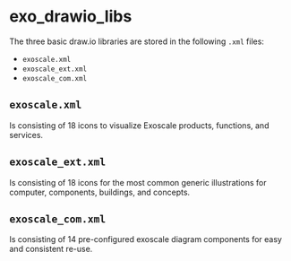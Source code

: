 # exo_drawio_libs

The three basic draw.io libraries are stored in the following `.xml` files:

* `exoscale.xml`
* `exoscale_ext.xml`
* `exoscale_com.xml`  

## `exoscale.xml` 
Is consisting of 18 icons to visualize Exoscale products, functions, and services.

## `exoscale_ext.xml`
Is consisting of 18 icons for the most common generic illustrations for computer, components, buildings, and concepts.

## `exoscale_com.xml`  
Is consisting of 14 pre-configured exoscale diagram components for easy and consistent re-use.




